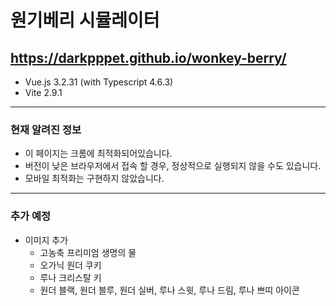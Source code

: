 # 원기베리 시뮬레이터

## https://darkpppet.github.io/wonkey-berry/

* Vue.js 3.2.31 (with Typescript 4.6.3)
* Vite 2.9.1

---

### 현재 알려진 정보
- 이 페이지는 크롬에 최적화되어있습니다.
- 버전이 낮은 브라우저에서 접속 할 경우, 정상적으로 실행되지 않을 수도 있습니다.
- 모바일 최적화는 구현하지 않았습니다.

---

### 추가 예정
- 이미지 추가
  + 고농축 프리미엄 생명의 물
  + 오가닉 원더 쿠키
  + 루나 크리스탈 키
  + 원더 블랙, 원더 블루, 원더 실버, 루나 스윗, 루나 드림, 루나 쁘띠 아이콘
